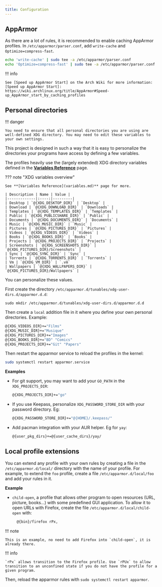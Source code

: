 ```yaml
---
title: Configuration
---
```


## AppArmor

As there are a lot of rules, it is recommended to enable caching AppArmor profiles. In `/etc/apparmor/parser.conf`, add `write-cache` and `Optimize=compress-fast`.

```sh
echo 'write-cache' | sudo tee -a /etc/apparmor/parser.conf
echo 'Optimize=compress-fast' | sudo tee -a /etc/apparmor/parser.conf
```

!!! info

    See [Speed up AppArmor Start] on the Arch Wiki for more information:
    [Speed up AppArmor Start]: https://wiki.archlinux.org/title/AppArmor#Speed-up_AppArmor_start_by_caching_profiles


## Personal directories

!!! danger

    You need to ensure that all personal directories you are using are well-defined XDG directory. You may need to edit these variables to your own settings.

This project is designed in such a way that it is easy to personalize the directories your programs have access by defining a few variables.

The profiles heavily use the (largely extended) XDG directory variables defined in the **[Variables Reference](variables.md)** page.

??? note "XDG variables overview"

    See **[Variables Reference](variables.md)** page for more.

    | Description | Name | Value |
    |-------------|:----:|---------|
    | Desktop | `@{XDG_DESKTOP_DIR}` | `Desktop` |
    | Download | `@{XDG_DOWNLOAD_DIR}` | `Downloads` |
    | Templates | `@{XDG_TEMPLATES_DIR}` | `Templates` |
    | Public | `@{XDG_PUBLICSHARE_DIR}` | `Public` |
    | Documents | `@{XDG_DOCUMENTS_DIR}` | `Documents` |
    | Music | `@{XDG_MUSIC_DIR}` | `Music` |
    | Pictures | `@{XDG_PICTURES_DIR}` | `Pictures` |
    | Videos | `@{XDG_VIDEOS_DIR}` | `Videos` |
    | Books | `@{XDG_BOOKS_DIR}` | `Books` |
    | Projects | `@{XDG_PROJECTS_DIR}` | `Projects` |
    | Screenshots | `@{XDG_SCREENSHOTS_DIR}` | `@{XDG_PICTURES_DIR}/Screenshots` |
    | Sync | `@{XDG_SYNC_DIR}` | `Sync` |
    | Torrents | `@{XDG_TORRENTS_DIR}` | `Torrents` |
    | Vm | `@{XDG_VM_DIR}` | `.vm`
    | Wallpapers | `@{XDG_WALLPAPERS_DIR}` | `@{XDG_PICTURES_DIR}/Wallpapers` |

You can personalize these values.

First create the directory `/etc/apparmor.d/tunables/xdg-user-dirs.d/apparmor.d.d`:
```
sudo mkdir /etc/apparmor.d/tunables/xdg-user-dirs.d/apparmor.d.d
```
Then create a `local` addition file in it where you define your own personal
directories. Example:
```sh
@{XDG_VIDEOS_DIR}+="Films"
@{XDG_MUSIC_DIR}+="Musique"
@{XDG_PICTURES_DIR}+="Images"
@{XDG_BOOKS_DIR}+="BD" "Comics"
@{XDG_PROJECTS_DIR}+="Git" "Papers"
```

Then restart the apparmor service to reload the profiles in the kernel:
```sh
sudo systemctl restart apparmor.service
```

**Examples**

- For git support, you may want to add your `GO_PATH` in the `XDG_PROJECTS_DIR`:
    ```sh
    @{XDG_PROJECTS_DIR}+="go"
    ```
- If you use Keepass, personalize `XDG_PASSWORD_STORE_DIR` with your password directory. Eg:
    ```sh
    @{XDG_PASSWORD_STORE_DIR}+="@{HOME}/.keepass/"
    ```
- Add pacman integration with your AUR helper. Eg for `yay`:
    ```sh
    @{user_pkg_dirs}+=@{user_cache_dirs}/yay/
    ```

## Local profile extensions

You can extend any profile with your own rules by creating a file in the `/etc/apparmor.d/local/` directory with the name of your profile. For example, to extend the `foo` profile, create a file `/etc/apparmor.d/local/foo` and add your rules in it.

**Example**

- `child-open`, a profile that allows other program to open resources (URL, picture, books...) with some predefined GUI application. To allow it to open URLs with Firefox, create the file `/etc/apparmor.d/local/child-open` with:
  ```sh
    @{bin}/firefox rPx,
  ```

!!! note

    This is an example, no need to add Firefox into `child-open`, it is already there.

!!! info

    `rPx` allows transition to the Firefox profile. Use `rPUx` to allow transition to an unconfined state if you do not have the profile for a given program.


Then, reload the apparmor rules with `sudo systemctl restart apparmor`.
